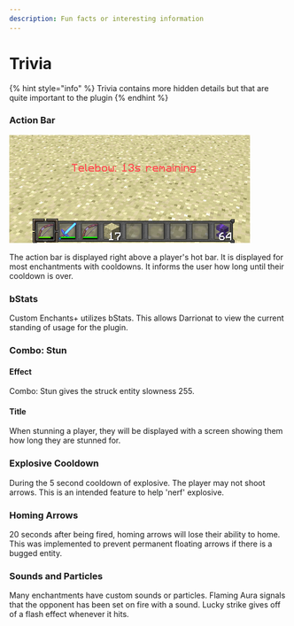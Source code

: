 ```yaml
---
description: Fun facts or interesting information
---
```


# Trivia

{% hint style="info" %}
Trivia contains more hidden details but that are quite important to the plugin
{% endhint %}

### Action Bar

<div align="left">

<img src="../../.gitbook/assets/image (19).png" alt="">

</div>

The action bar is displayed right above a player's hot bar. It is displayed for most enchantments with cooldowns. It informs the user how long until their cooldown is over.

### bStats

Custom Enchants+ utilizes bStats. This allows Darrionat to view the current standing of usage for the plugin.

### Combo: Stun

#### Effect

Combo: Stun gives the struck entity slowness 255.

#### Title

When stunning a player, they will be displayed with a screen showing them how long they are stunned for.

### Explosive Cooldown

During the 5 second cooldown of explosive. The player may not shoot arrows. This is an intended feature to help 'nerf' explosive.

### Homing Arrows

20 seconds after being fired, homing arrows will lose their ability to home. This was implemented to prevent permanent floating arrows if there is a bugged entity.

### Sounds and Particles

Many enchantments have custom sounds or particles. Flaming Aura signals that the opponent has been set on fire with a sound. Lucky strike gives off of a flash effect whenever it hits.
